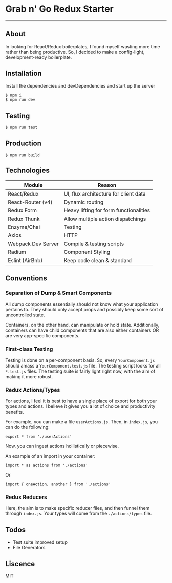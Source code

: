 # Grab n' Go Redux Starter
___
## About
In looking for React/Redux boilerplates, I found myself wasting more time rather than being productive. So, I decided to make a config-light, development-ready boilerplate.

## Installation

Install the dependencies and devDependencies and start up the server

```sh
$ npm i
$ npm run dev
```

## Testing

```
$ npm run test
```

## Production

```
$ npm run build
```

## Technologies

| Module | Reason |
| ------ | ------ |
| React/Redux | UI, flux architecture for client data |
| React-Router (v4) | Dynamic routing |
| Redux Form | Heavy lifting for form functionalities |
| Redux Thunk | Allow multiple action dispatchings |
| Enzyme/Chai | Testing |
| Axios | HTTP |
| Webpack Dev Server | Compile & testing scripts |
| Radium | Component Styling |
| Eslint (AirBnb) | Keep code clean & standard |

## Conventions

### Separation of Dump & Smart Components

All dump components essentially should not know what your application pertains to. They should only accept props and possibly keep some sort of uncontrolled state.

Containers, on the other hand, can manipulate or hold state. Additionally, containers can have child components that are also either containers OR are very app-specific components.

### First-class Testing

Testing is done on a per-component basis. So, every ```YourComponent.js``` should amass a ```YourComponent.test.js``` file. The testing script looks for all ```*.test.js``` files. The testing suite is fairly light right now, with the aim of making it more robust.

### Redux Actions/Types

For actions, I feel it is best to have a single place of export for both your types and actions. I believe it gives you a lot of choice and productivity benefits.

For example, you can make a file ```userActions.js```. Then, in ```index.js```, you can do the following:

```
export * from './userActions'
```

Now, you can ingest actions hollistically or piecewise.

An example of an import in your container:

```
import * as actions from './actions'
```

Or

```
import { oneAction, another } from './actions'
```

### Redux Reducers

Here, the aim is to make specific reducer files, and then funnel them through ```index.js```. Your types will come from the ```./actions/types``` file.

## Todos

 - Test suite improved setup
 - File Generators

## Liscence

MIT
